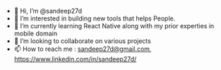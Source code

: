 - 👋 Hi, I’m @sandeep27d
- 👀 I’m interested in building new tools that helps People.
- 🌱 I’m currently learning React Native along with my prior experties in mobile domain
- 💞️ I’m looking to collaborate on various projects
- 📫 How to reach me : sandeep27d@gmail.com, https://www.linkedin.com/in/sandeep27d/

<!---
sandeep27d/sandeep27d is a ✨ special ✨ repository because its `README.md` (this file) appears on your GitHub profile.
You can click the Preview link to take a look at your changes.
--->
